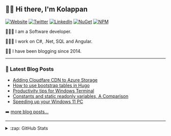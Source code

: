 ## 👋🏽 Hi there, I'm Kolappan

[![Website](https://img.shields.io/badge/Website-kolappan.com-informational?style=flat-square&logo=microsoft%20edge&logoColor=white)](https://kolappan.com)
[![Twitter](https://img.shields.io/badge/-Twitter-1DA1F2?style=flat-square&logo=twitter&logoColor=white)](https://twitter.com/KolappanNathan)
[![LinkedIn](https://img.shields.io/badge/-LinkedIn-006192?style=flat-square&logo=linkedin)](https://www.linkedin.com/in/kolappannathan)
[![NuGet](https://img.shields.io/badge/-NuGet-004880?style=flat-square&logo=nuget)](https://www.nuget.org/profiles/kolappannathan)
[![NPM](https://img.shields.io/badge/-NPM-CC3534?style=flat-square&logo=npm)](https://www.npmjs.com/~kolappannathan)

👨🏽‍💻 I am a Software developer.

👨🏽‍💻 I work on C#, .Net, SQL and Angular.

✍🏽 I have been blogging since 2014.

---

### 📘 Latest Blog Posts

<!-- PERSONAL-BLOG-POST-LIST:START -->
- [Adding Cloudfare CDN to Azure Storage](https://www.kolappan.com/blog/2022/adding-cloudfare-to-azure-storage/)
- [How to use bootstrap tables in Hugo](https://www.kolappan.com/blog/2022/bootstrap-tables-in-hugo/)
- [Productivity tips for Windows Terminal](https://www.kolappan.com/blog/2019/windows-terminal-tips/)
- [Constants and static readonly variables, A Comparison](https://www.kolappan.com/blog/2018/constants-vs-static-readonly/)
- [Speeding up your Windows 11 PC](https://www.kolappan.com/blog/2020/speeding-up-your-windows-pc/)
<!-- PERSONAL-BLOG-POST-LIST:END -->

➡️ [more blog posts...](https://kolappan.dev/blog)

---

<details>
  <summary>:zap: GitHub Stats</summary>
  
  [![GitHub stats](https://github-readme-stats.vercel.app/api?username=kolappannathan&show_icons=true)](https://github.com/anuraghazra/github-readme-stats)
</details>
